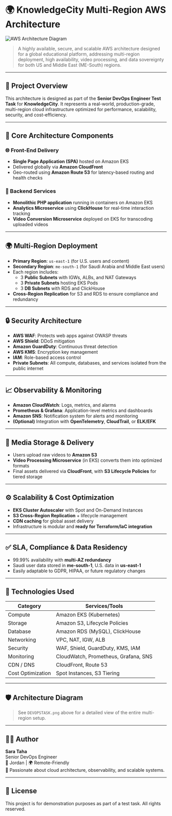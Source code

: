 # 🌍 KnowledgeCity Multi-Region AWS Architecture

![AWS Architecture Diagram](DEVOPSTASK.png)

> A highly available, secure, and scalable AWS architecture designed for a global educational platform, addressing multi-region deployment, high availability, video processing, and data sovereignty for both US and Middle East (ME-South) regions.

---

## 📘 Project Overview

This architecture is designed as part of the **Senior DevOps Engineer Test Task** for **KnowledgeCity**. It represents a real-world, production-grade, multi-region cloud infrastructure optimized for performance, scalability, security, and cost-efficiency.

---

## 🧩 Core Architecture Components

### 🌐 Front-End Delivery
- **Single Page Application (SPA)** hosted on Amazon EKS
- Delivered globally via **Amazon CloudFront**
- Geo-routed using **Amazon Route 53** for latency-based routing and health checks

### 🐘 Backend Services
- **Monolithic PHP application** running in containers on Amazon EKS
- **Analytics Microservice** using **ClickHouse** for real-time interaction tracking
- **Video Conversion Microservice** deployed on EKS for transcoding uploaded videos

---

## 🌍 Multi-Region Deployment

- **Primary Region**: `us-east-1` (for U.S. users and content)
- **Secondary Region**: `me-south-1` (for Saudi Arabia and Middle East users)
- Each region includes:
  - 3 **Public Subnets** with IGWs, ALBs, and NAT Gateways
  - 3 **Private Subnets** hosting EKS Pods
  - 3 **DB Subnets** with RDS and ClickHouse
- **Cross-Region Replication** for S3 and RDS to ensure compliance and redundancy

---

## 🔒 Security Architecture

- **AWS WAF**: Protects web apps against OWASP threats
- **AWS Shield**: DDoS mitigation
- **Amazon GuardDuty**: Continuous threat detection
- **AWS KMS**: Encryption key management
- **IAM**: Role-based access control
- **Private Subnets**: All compute, databases, and services isolated from the public internet

---

## 📈 Observability & Monitoring

- **Amazon CloudWatch**: Logs, metrics, and alarms
- **Prometheus & Grafana**: Application-level metrics and dashboards
- **Amazon SNS**: Notification system for alerts and monitoring
- **(Optional)** Integration with **OpenTelemetry**, **CloudTrail**, or **ELK/EFK**

---

## 🎥 Media Storage & Delivery

- Users upload raw videos to **Amazon S3**
- **Video Processing Microservice** (in EKS) converts them into optimized formats
- Final assets delivered via **CloudFront**, with **S3 Lifecycle Policies** for tiered storage

---

## ⚙️ Scalability & Cost Optimization

- **EKS Cluster Autoscaler** with Spot and On-Demand Instances
- **S3 Cross-Region Replication** + lifecycle management
- **CDN caching** for global asset delivery
- Infrastructure is modular and **ready for Terraform/IaC integration**

---

## ✅ SLA, Compliance & Data Residency

- 99.99% availability with **multi-AZ redundancy**
- Saudi user data stored in **me-south-1**, U.S. data in **us-east-1**
- Easily adaptable to GDPR, HIPAA, or future regulatory changes

---

## 📌 Technologies Used

| Category          | Services/Tools                        |
|-------------------|---------------------------------------|
| Compute           | Amazon EKS (Kubernetes)               |
| Storage           | Amazon S3, Lifecycle Policies         |
| Database          | Amazon RDS (MySQL), ClickHouse        |
| Networking        | VPC, NAT, IGW, ALB                    |
| Security          | WAF, Shield, GuardDuty, KMS, IAM      |
| Monitoring        | CloudWatch, Prometheus, Grafana, SNS |
| CDN / DNS         | CloudFront, Route 53                  |
| Cost Optimization | Spot Instances, S3 Tiering            |

---

## 🛡️ Architecture Diagram

> See `DEVOPSTASK.png` above for a detailed view of the entire multi-region setup.

---

## 👩‍💻 Author

**Sara Taha**  
Senior DevOps Engineer  
📍 Jordan | 🌍 Remote-Friendly  
🚀 Passionate about cloud architecture, observability, and scalable systems.

---

## 📄 License

This project is for demonstration purposes as part of a test task. All rights reserved.
